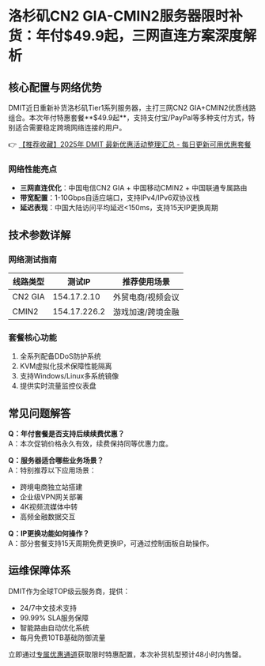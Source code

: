 # 洛杉矶CN2 GIA-CMIN2服务器限时补货：年付$49.9起，三网直连方案深度解析

## 核心配置与网络优势
DMIT近日重新补货洛杉矶Tier1系列服务器，主打三网CN2 GIA+CMIN2优质线路组合。本次年付特惠套餐**$49.9起**，支持支付宝/PayPal等多种支付方式，特别适合需要稳定跨境网络连接的用户。

👉 [【推荐收藏】2025年 DMIT 最新优惠活动整理汇总 - 每日更新可用优惠套餐](https://bit.ly/dmit_coupon)

### 网络性能亮点
- **三网直连优化**：中国电信CN2 GIA + 中国移动CMIN2 + 中国联通专属路由
- **带宽配置**：1-10Gbps自适应端口，支持IPv4/IPv6双协议栈
- **延迟表现**：中国大陆访问平均延迟<150ms，支持15天IP更换周期

## 技术参数详解
### 网络测试指南
| 线路类型   | 测试IP       | 推荐使用场景         |
|------------|--------------|----------------------|
| CN2 GIA    | 154.17.2.10  | 外贸电商/视频会议    |
| CMIN2      | 154.17.226.2 | 游戏加速/跨境金融    |

### 套餐核心功能
1. 全系列配备DDoS防护系统
2. KVM虚拟化技术保障性能隔离
3. 支持Windows/Linux多系统镜像
4. 提供实时流量监控仪表盘

## 常见问题解答
**Q：年付套餐是否支持后续续费优惠？**  
A：本次促销价格永久有效，续费保持同等优惠力度。

**Q：服务器适合哪些业务场景？**  
A：特别推荐以下应用场景：
- 跨境电商独立站搭建
- 企业级VPN网关部署
- 4K视频流媒体中转
- 高频金融数据交互

**Q：IP更换功能如何操作？**  
A：部分套餐支持15天周期免费更换IP，可通过控制面板自助操作。

## 运维保障体系
DMIT作为全球TOP级云服务商，提供：
- 24/7中文技术支持
- 99.99% SLA服务保障
- 智能路由自动优化系统
- 每月免费10TB基础防御流量

立即通过[专属优惠通道](https://bit.ly/dmit_coupon)获取限时特惠配置，本次补货机型预计48小时内售罄。